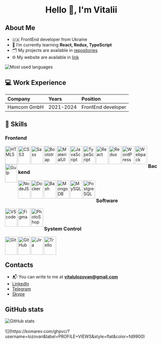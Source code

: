 <h1 align="center">Hello 👋, I'm Vitalii</h1>

## About Me

- 🇺🇦 FrontEnd developer from Ukraine
- 🌱 I’m currently learning **React, Redux, TypeScript**
- 🗂️ My projects are available in [repositories](https://github.com/lozovan?tab=repositories)
- 🌐 My website are available in [link](https://lozovan.com.ua/)

<img src="https://github-readme-stats.vercel.app/api/top-langs/?username=lozovan&theme=dark&show_icons=true&hide_border=true&layout=compact" alt="Most used languages"/>

## 💻 Work Experience
| Company | Years | Position |
| :------------ | :----------- |  :----------- |
| Hamcom GmbH | 2021-2024 | FrontEnd developer | 

## 🔨 Skills
 
### Frontend 
<img src="https://cdn.jsdelivr.net/gh/devicons/devicon/icons/html5/html5-original.svg" alt="HTML5" align="left" width="40" height="60"/>  
<img src="https://cdn.jsdelivr.net/gh/devicons/devicon/icons/css3/css3-original.svg" alt="CSS3" align="left" width="40" height="60"/>  
<img src="https://cdn.jsdelivr.net/gh/devicons/devicon/icons/sass/sass-original.svg" alt="Sass" align="left" width="40" height="60"/>  
<img src="https://cdn.jsdelivr.net/gh/devicons/devicon/icons/bootstrap/bootstrap-original.svg" alt="Bootstrap" align="left" width="40" height="60"/>  
<img src="https://cdn.jsdelivr.net/gh/devicons/devicon/icons/materialui/materialui-original.svg" alt="MaterialUI" align="left" width="40" height="60"/> 
<img src="https://cdn.jsdelivr.net/gh/devicons/devicon/icons/javascript/javascript-original.svg" alt="JavaScript" align="left" width="40" height="60"/>   
<img src="https://cdn.jsdelivr.net/gh/devicons/devicon/icons/typescript/typescript-original.svg" alt="TypeScript" align="left" width="40" height="60"/>   
<img src="https://cdn.jsdelivr.net/gh/devicons/devicon/icons/react/react-original.svg" alt="React" align="left" width="40" height="60"/>  
<img src="https://cdn.jsdelivr.net/gh/devicons/devicon/icons/redux/redux-original.svg" alt="Redux" align="left" width="40" height="60"/>  
<img src="https://cdn.jsdelivr.net/gh/devicons/devicon/icons/wordpress/wordpress-original.svg" alt="WordPress" align="left" width="40" height="60"/>     
<img src="https://cdn.jsdelivr.net/gh/devicons/devicon/icons/webpack/webpack-original.svg" alt="Webpack" align="left" width="40" height="60"/>   
<img src="https://cdn.jsdelivr.net/gh/devicons/devicon/icons/gulp/gulp-plain.svg" alt="Gulp" align="left" width="40" height="60"/> 
<br /><br />

### Backend
<img src="https://cdn.jsdelivr.net/gh/devicons/devicon/icons/nodejs/nodejs-original.svg" alt="NodeJS" align="left" width="40" height="60"/>      
<img src="https://cdn.jsdelivr.net/gh/devicons/devicon/icons/docker/docker-original.svg" alt="Docker" align="left" width="40" height="60"/>   
<img src="https://cdn.jsdelivr.net/gh/devicons/devicon/icons/bash/bash-original.svg" alt="Bash" align="left" width="40" height="60"/>   
<img src="https://cdn.jsdelivr.net/gh/devicons/devicon/icons/mongodb/mongodb-original.svg" alt="MongoDB" align="left" width="40" height="60"/>   
<img src="https://cdn.jsdelivr.net/gh/devicons/devicon/icons/mysql/mysql-original.svg" alt="MySQL" align="left" width="40" height="60"/>   
<img src="https://cdn.jsdelivr.net/gh/devicons/devicon/icons/postgresql/postgresql-original.svg" alt="PostgreSQL" align="left" width="40" height="60"/>   
<br /><br />

### Software
<img src="https://cdn.jsdelivr.net/gh/devicons/devicon/icons/vscode/vscode-original.svg" alt="VScode" align="left" width="40" height="60"/>  
<img src="https://cdn.jsdelivr.net/gh/devicons/devicon/icons/figma/figma-original.svg" alt="Figma" align="left" width="40" height="60"/>   
<img src="https://cdn.jsdelivr.net/gh/devicons/devicon/icons/photoshop/photoshop-plain.svg" alt="PhotoShop" align="left" width="40" height="60"/>
<br /><br />

### System Control
<img src="https://cdn.jsdelivr.net/gh/devicons/devicon/icons/git/git-original.svg" alt="Git" align="left" width="40" height="60"/>   
<img src="https://cdn.jsdelivr.net/gh/devicons/devicon/icons/github/github-original.svg" alt="GitHub" align="left" width="40" height="60"/>    
<img src="https://cdn.jsdelivr.net/gh/devicons/devicon/icons/jira/jira-original.svg" alt="Jira" align="left" width="40" height="60"/>   
<img src="https://cdn.jsdelivr.net/gh/devicons/devicon/icons/trello/trello-plain.svg" alt="Trello" align="left" width="40" height="60"/>  
<br/><br/><br/>

## Contacts
 - 📬 You can write to me at **vitalulozovan@gmail.com**
 - [LinkedIn](https://www.linkedin.com/in/vitalii-lozovan-15336b184/)
 - [Telegram](https://t.me/Lozvit)
 - [Skype](https://join.skype.com/invite/kaDlF3hel3Zj)

 ## GitHub stats
<img src="https://github-readme-stats.vercel.app/api?username=lozovan&theme=dark&show_icons=true&hide_border=true&count_private=true" alt="GitHub stats"/>
<br/><br/>
![](https://komarev.com/ghpvc/?username=lozovan&label=PROFILE+VIEWS&style=flat&color=fd9900)
